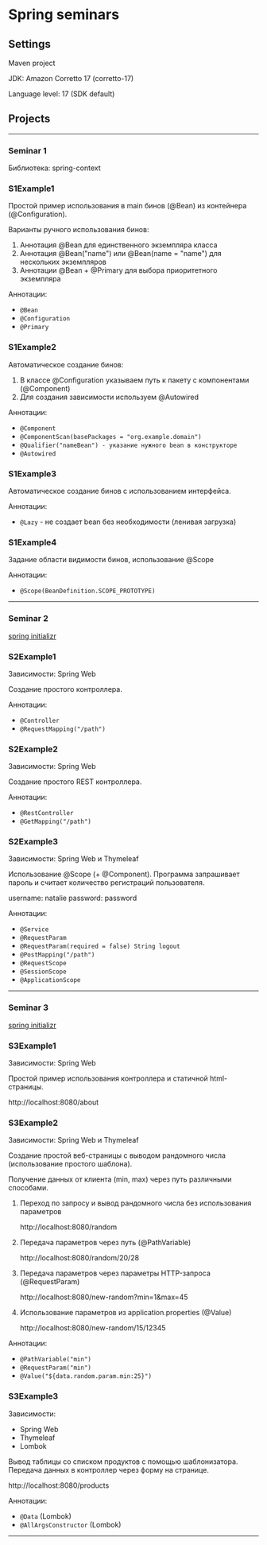 # Spring seminars

## Settings

Maven project

JDK: Amazon Corretto 17 (corretto-17)

Language level: 17 (SDK default)

## Projects

___

### Seminar 1

Библиотека: spring-context

### S1Example1

Простой пример использования в main бинов (@Bean) из контейнера (@Configuration).

Варианты ручного использования бинов:

1. Аннотация @Bean для единственного экземпляра класса
2. Аннотация @Bean("name") или @Bean(name = "name") для нескольких экземпляров
3. Аннотации @Bean + @Primary для выбора приоритетного экземпляра

Аннотации:

* `@Bean`
* `@Configuration`
* `@Primary`

### S1Example2

Автоматическое создание бинов:

1. В классе @Configuration указываем путь к пакету с компонентами (@Component)
2. Для создания зависимости используем @Autowired

Аннотации:

* `@Component`
* `@ComponentScan(basePackages = "org.example.domain")`
* `@Qualifier("nameBean") - указание нужного bean в конструкторе`
* `@Autowired`

### S1Example3

Автоматическое создание бинов с использованием интерфейса.

Аннотации:

* `@Lazy` - не создает bean без необходимости (ленивая загрузка)

### S1Example4

Задание области видимости бинов, использование @Scope

Аннотации:

* `@Scope(BeanDefinition.SCOPE_PROTOTYPE)`

___

### Seminar 2

[spring initializr](https://start.spring.io/)

### S2Example1

Зависимости: Spring Web

Создание простого контроллера.

Аннотации:

* `@Controller`
* `@RequestMapping("/path")`

### S2Example2

Зависимости: Spring Web

Создание простого REST контроллера.

Аннотации:

* `@RestController`
* `@GetMapping("/path")`

### S2Example3

Зависимости: Spring Web и Thymeleaf

Использование @Scope (+ @Component). Программа запрашивает пароль и считает количество
регистраций пользователя.

username: natalie
password: password

Аннотации:

* `@Service`
* `@RequestParam`
* `@RequestParam(required = false) String logout`
* `@PostMapping("/path")`
* `@RequestScope`
* `@SessionScope`
* `@ApplicationScope`

___

### Seminar 3

[spring initializr](https://start.spring.io/)

### S3Example1

Зависимости: Spring Web

Простой пример использования контроллера и статичной html-страницы.

http://localhost:8080/about

### S3Example2

Зависимости: Spring Web и Thymeleaf

Создание простой веб-страницы с выводом рандомного числа (использование простого шаблона).

Получение данных от клиента (min, max) через путь различными способами.

1. Переход по запросу и вывод рандомного числа без использования параметров

   http://localhost:8080/random

2. Передача параметров через путь (@PathVariable)

   http://localhost:8080/random/20/28

3. Передача параметров через параметры HTTP-запроса (@RequestParam)

   http://localhost:8080/new-random?min=1&max=45

4. Использование параметров из application.properties (@Value)

   http://localhost:8080/new-random/15/12345

Аннотации:

* `@PathVariable("min")`
* `@RequestParam("min")`
* `@Value("${data.random.param.min:25}")`

### S3Example3

Зависимости:

* Spring Web
* Thymeleaf
* Lombok

Вывод таблицы со списком продуктов с помощью шаблонизатора.
Передача данных в контроллер через форму на странице.

http://localhost:8080/products

Аннотации:

* `@Data` (Lombok)
* `@AllArgsConstructor` (Lombok)

---
